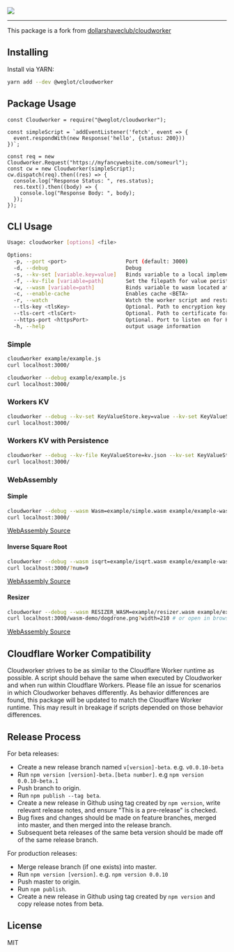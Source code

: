 <img src="https://i.imgur.com/e0Asgu3.jpg">

---

This package is a fork from [dollarshaveclub/cloudworker](https://github.com/dollarshaveclub/cloudworker)

## Installing

Install via YARN:

```sh
yarn add --dev @weglot/cloudworker
```

## Package Usage

```
const Cloudworker = require("@weglot/cloudworker");

const simpleScript = `addEventListener('fetch', event => {
  event.respondWith(new Response('hello', {status: 200}))
})`;

const req = new Cloudworker.Request("https://myfancywebsite.com/someurl");
const cw = new Cloudworker(simpleScript);
cw.dispatch(req).then((res) => {
  console.log("Response Status: ", res.status);
  res.text().then((body) => {
    console.log("Response Body: ", body);
  });
});
```

## CLI Usage

```sh
Usage: cloudworker [options] <file>

Options:
  -p, --port <port>                   Port (default: 3000)
  -d, --debug                         Debug
  -s, --kv-set [variable.key=value]   Binds variable to a local implementation of Workers KV and sets key to value (default: [])
  -f, --kv-file [variable=path]       Set the filepath for value peristence for the local implementation of Workers KV (default: [])
  -w, --wasm [variable=path]          Binds variable to wasm located at path (default: [])
  -c, --enable-cache                  Enables cache <BETA>
  -r, --watch                         Watch the worker script and restart the worker when changes are detected
  --tls-key <tlsKey>                  Optional. Path to encryption key for serving requests with TLS enabled. Must specify --tls-cert when using this option.
  --tls-cert <tlsCert>                Optional. Path to certificate for serving requests with TLS enabled. Must specify --tls-key when using this option.
  --https-port <httpsPort>            Optional. Port to listen on for HTTPS requests. Must specify --tls-cert and --tls-key when using this option. May not be the same value as --port.
  -h, --help                          output usage information
```

### Simple

```sh
cloudworker example/example.js
curl localhost:3000/
```

```sh
cloudworker --debug example/example.js
curl localhost:3000/
```

### Workers KV

```sh
cloudworker --debug --kv-set KeyValueStore.key=value --kv-set KeyValueStore.hello=world example/example-kv.js
curl localhost:3000/
```

### Workers KV with Persistence

```sh
cloudworker --debug --kv-file KeyValueStore=kv.json --kv-set KeyValueStore.key=value --kv-set KeyValueStore.hello=world example/example-kv.js
curl localhost:3000/
```

### WebAssembly

#### Simple

```sh
cloudworker --debug --wasm Wasm=example/simple.wasm example/example-wasm-simple.js
curl localhost:3000/
```

[WebAssembly Source](https://github.com/mdn/webassembly-examples/blob/master/js-api-examples/simple.wat)

#### Inverse Square Root

```sh
cloudworker --debug --wasm isqrt=example/isqrt.wasm example/example-wasm-isqrt.js
curl localhost:3000/?num=9
```

[WebAssembly Source](https://developers.cloudflare.com/workers/api/resource-bindings/webassembly-modules/)

#### Resizer

```sh
cloudworker --debug --wasm RESIZER_WASM=example/resizer.wasm example/example-wasm-resizer.js
curl localhost:3000/wasm-demo/dogdrone.png?width=210 # or open in browser
```

[WebAssembly Source](https://github.com/cloudflare/cloudflare-workers-wasm-demo)

## Cloudflare Worker Compatibility

Cloudworker strives to be as similar to the Cloudflare Worker runtime as possible. A script should behave the same when executed by Cloudworker and when run within Cloudflare Workers. Please file an issue for scenarios in which Cloudworker behaves differently. As behavior differences are found, this package will be updated to match the Cloudflare Worker runtime. This may result in breakage if scripts depended on those behavior differences.

## Release Process

For beta releases:

- Create a new release branch named `v[version]-beta`. e.g. `v0.0.10-beta`
- Run `npm version [version]-beta.[beta number]`. e.g `npm version 0.0.10-beta.1`
- Push branch to origin.
- Run `npm publish --tag beta`.
- Create a new release in Github using tag created by `npm version`, write relevant release notes, and ensure "This is a pre-release" is checked.
- Bug fixes and changes should be made on feature branches, merged into master, and then merged into the release branch.
- Subsequent beta releases of the same beta version should be made off of the same release branch.

For production releases:

- Merge release branch (if one exists) into master.
- Run `npm version [version]`. e.g. `npm version 0.0.10`
- Push master to origin.
- Run `npm publish`.
- Create a new release in Github using tag created by `npm version` and copy release notes from beta.

## License

MIT
